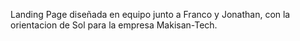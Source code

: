 Landing Page diseñada en equipo junto a Franco y Jonathan, con la orientacion de Sol para la empresa Makisan-Tech.
